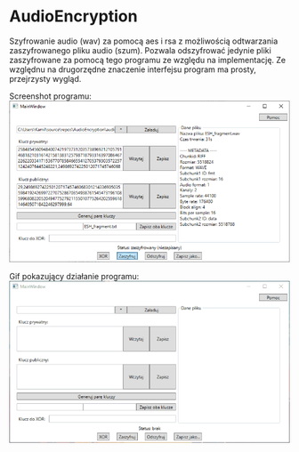 # AudioEncryption
Szyfrowanie audio (wav) za pomocą aes i rsa z możliwością odtwarzania zaszyfrowanego pliku audio (szum).
Pozwala odszyfrować jedynie pliki zaszyfrowane za pomocą tego programu ze względu na implementację.
Ze względnu na drugorzędne znaczenie interfejsu program ma prosty, przejrzysty wygląd.

Screenshot programu:
![Example screenshot](https://github.com/kamil-szprych/AudioEncryption/blob/master/Example.png)


Gif pokazujący działanie programu:
![Example animation](https://github.com/kamil-szprych/AudioEncryption/blob/master/ExampleAnimation.gif)
